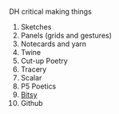 DH critical making things

1. Sketches
2. Panels (grids and gestures)
3. Notecards and yarn
4. Twine
5. Cut-up Poetry
6. Tracery
7. Scalar
8. P5 Poetics
9. [Bitsy]()
10. Github
